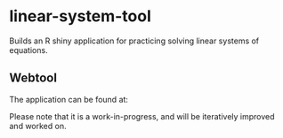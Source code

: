 # linear-system-tool
Builds an R shiny application for practicing solving linear systems of equations.

## Webtool

The application can be found at:

Please note that it is a work-in-progress, and will be iteratively improved and worked on.
